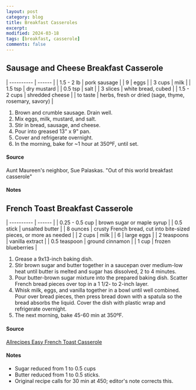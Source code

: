 ```yaml
---
layout: post
category: blog
title: Breakfast Casseroles
excerpt:
modified: 2024-03-18
tags: [breakfast, casserole]
comments: false
---
```


## Sausage and Cheese Breakfast Casserole

| ---------- | ------ |
| 1.5 - 2 lb | pork sausage |
| 9 | eggs |
| 3 cups | milk |
| 1.5 tsp | dry mustard |
| 0.5 tsp | salt |
| 3 slices | white bread, cubed |
| 1.5 - 2 cups | shredded cheese |
| to taste | herbs, fresh or dried (sage, thyme, rosemary, savory) |

1. Brown and crumble sausage. Drain well.
2. Mix eggs, milk, mustard, and salt.
3. Stir in bread, sausage, and cheese.
4. Pour into greased 13" x 9" pan.
4. Cover and refrigerate overnight.
4. In the morning, bake for ~1 hour at 350ºF, until set.

#### Source
Aunt Maureen's neighbor, Sue Palaskas. "Out of this world breakfast casserole"

#### Notes

## French Toast Breakfast Casserole

| ---------- | ------ |
| 0.25 - 0.5 cup | brown sugar or maple syrup |
| 0.5 stick | unsalted butter |
| 8 ounces | crusty French bread, cut into bite-sized pieces, or more as needed |
| 2 cups | milk |
| 6 | large eggs |
| 2 teaspoons | vanilla extract |
| 0.5 teaspoon | ground cinnamon |
| 1 cup | frozen blueberries |

1. Grease a 9x13-inch baking dish.
1.  Stir brown sugar and butter together in a saucepan over medium-low heat until butter is melted and sugar has dissolved, 2 to 4 minutes.
1.  Pour butter-brown sugar mixture into the prepared baking dish. Scatter French bread pieces over top in a 1 1/2- to 2-inch layer.
1.  Whisk milk, eggs, and vanilla together in a bowl until well combined. Pour over bread pieces, then press bread down with a spatula so the bread absorbs the liquid. Cover the dish with plastic wrap and refrigerate overnight.
1.  The next morning, bake 45-60 min at 350ºF.


#### Source
[Allrecipes Easy French Toast Casserole](https://www.allrecipes.com/recipe/240502/easy-french-toast-casserole/)


#### Notes
- Sugar reduced from 1 to 0.5 cups
- Butter reduced from 1 to 0.5 sticks.
- Original recipe calls for 30 min at 450; editor's note corrects this.
